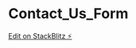 # Contact_Us_Form

[Edit on StackBlitz ⚡️](https://stackblitz.com/edit/angular-9-reactive-form-validation-fcerar)